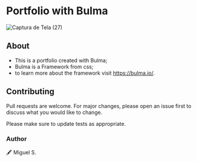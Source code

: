 # Portfolio with Bulma
![Captura de Tela (27)](https://github.com/Miguelss299/portfolioWithBulma/assets/112091547/f3abbe2a-bbbd-40ba-a379-70b6b848121b)

## About
* This is a portfolio created with Bulma;
* Bulma is a Framework from css;
* to learn more about the framework visit https://bulma.io/.

## Contributing

Pull requests are welcome. For major changes, please open an issue first
to discuss what you would like to change.

Please make sure to update tests as appropriate.

### Author
🖋 Miguel S.

